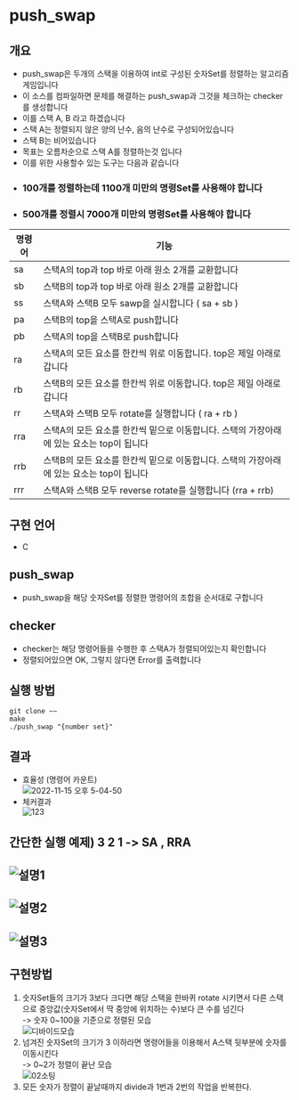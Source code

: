 # push_swap
## 개요
- push_swap은 두개의 스택을 이용하여 int로 구성된 숫자Set를 정렬하는 알고리즘 게임입니다
- 이 소스를 컴파일하면 문제를 해결하는 push_swap과 그것을 체크하는 checker를 생성합니다
- 이를 스택 A, B 라고 하겠습니다
- 스택 A는 정렬되지 않은 양의 난수, 음의 난수로 구성되어있습니다
- 스택 B는 비어있습니다
- 목표는 오름차순으로 스택 A를 정렬하는것 입니다
- 이를 위한 사용할수 있는 도구는 다음과 같습니다
- ### 100개를 정렬하는데 1100개 미만의 명령Set를 사용해야 합니다
- ### 500개를 정렬시 7000개 미만의 명령Set를 사용해야 합니다

| 명령어 | 기능 | 
| --- | --- | 
| sa | 스택A의 top과 top 바로 아래 원소 2개를 교환합니다 
| sb | 스택B의 top과 top 바로 아래 원소 2개를 교환합니다
| ss | 스택A와 스택B 모두 sawp을 실시합니다 ( sa + sb )
| pa | 스택B의 top을 스택A로 push합니다 
| pb | 스택A의 top을 스택B로 push합니다 
| ra | 스택A의 모든 요소를 한칸씩 위로 이동합니다. top은 제일 아래로 갑니다
| rb | 스택B의 모든 요소를 한칸씩 위로 이동합니다. top은 제일 아래로 갑니다 
| rr | 스택A와 스택B 모두 rotate를 실행합니다 ( ra + rb )
| rra | 스택A의 모든 요소를 한칸씩 밑으로 이동합니다. 스택의 가장아래에 있는 요소는 top이 됩니다 
| rrb | 스택B의 모든 요소를 한칸씩 밑으로 이동합니다. 스택의 가장아래에 있는 요소는 top이 됩니다 
| rrr | 스택A와 스택B 모두 reverse rotate를 실행합니다 (rra + rrb) 

## 구현 언어
- C

## push_swap
- push_swap을 해당 숫자Set를 정렬한 명령어의 조합을 순서대로 구합니다

## checker
- checker는 해당 명령어들을 수행한 후 스택A가 정렬되어있는지 확인합니다
- 정렬되어있으면 OK, 그렇지 않다면 Error를 출력합니다  

## 실행 방법
```
git clone ~~
make
./push_swap "{number set}" 
```

## 결과
- 효율성 (명령어 카운트)  
![2022-11-15 오후 5-04-50](https://user-images.githubusercontent.com/57505385/201863637-e66dc4f8-788b-4787-933b-562a027a998a.png)
- 체커결과  
![123](https://user-images.githubusercontent.com/57505385/201863933-8d16bee3-9c6c-45b0-8d89-5002f6321035.png)
## 간단한 실행 예제) 3 2 1 -> SA , RRA
![설명1](https://user-images.githubusercontent.com/57505385/201691667-4a1d52cc-1e50-4c99-adae-f58471aececc.png)
-----
![설명2](https://user-images.githubusercontent.com/57505385/201691677-7c4e05b4-ce57-4ddc-b833-5106ae0f0727.png)
------
![설명3](https://user-images.githubusercontent.com/57505385/201691673-bacc0f46-2e6e-4a0b-a985-57ce8995fc6e.png)
------

## 구현방법
1. 숫자Set들의 크기가 3보다 크다면 해당 스택을 한바퀴 rotate 시키면서 다른 스택으로 중앙값(숫자Set에서 딱 중앙에 위치하는 수)보다 큰 수를 넘긴다  
-> 숫자 0~100을 기준으로 정렬된 모습  
![디바이드모습](https://user-images.githubusercontent.com/57505385/201852997-1673a606-69db-4fc0-8417-96de6ba718e8.png)
2. 넘겨진 숫자Set의 크기가 3 이하라면 명령어들을 이용해서 A스택 뒷부분에 숫자를 이동시킨다  
-> 0~2가 정렬이 끝난 모습  
![02소팅](https://user-images.githubusercontent.com/57505385/201853004-44cc2fb1-1b4c-4215-b174-dbb8ad28976f.png)
3. 모든 숫자가 정렬이 끝날때까지 divide과 1번과 2번의 작업을 반복한다.
